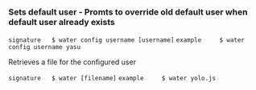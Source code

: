 ### Sets default user - Promts to override old default user when default user already exists

`signature   $ water config username [username]`
`example     $ water config username yasu`


Retrieves a file for the configured user

`signature   $ water [filename]`
`example     $ water yolo.js`
